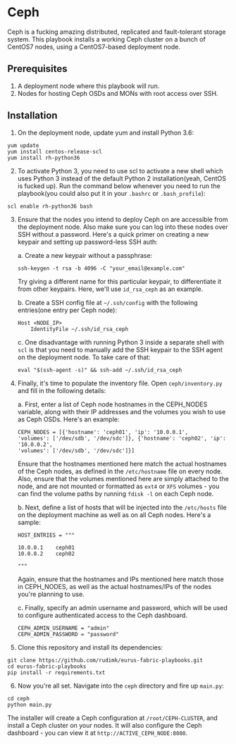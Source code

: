# Ceph
Ceph is a fucking amazing distributed, replicated and fault-tolerant storage system. 
This playbook installs a working Ceph cluster on a bunch of CentOS7 nodes, using a CentOS7-based deployment node.

## Prerequisites

1. A deployment node where this playbook will run. 
2. Nodes for hosting Ceph OSDs and MONs with root access over SSH. 

## Installation

1. On the deployment node, update yum and install Python 3.6:
```
yum update
yum install centos-release-scl
yum install rh-python36
```

2. To activate Python 3, you need to use scl to activate a new shell which uses Python 3 instead of the default Python 2 installation(yeah, CentOS is fucked up). Run the command below whenever you need to run the playbook(you could also put it in your `.bashrc` or `.bash_profile`):
```
scl enable rh-python36 bash
```

3. Ensure that the nodes you intend to deploy Ceph on are accessible from the deployment node. Also make sure you can log into these nodes over SSH without a password. Here's a quick primer on creating a new keypair and setting up password-less SSH auth:
    
    a. Create a new keypair without a passphrase:
    ```
    ssh-keygen -t rsa -b 4096 -C "your_email@example.com"
    ```
    Try giving a different name for this particular keypair, to differentiate it from other keypairs. Here, we'll use `id_rsa_ceph` as an example.

    b. Create a SSH config file at `~/.ssh/config` with the following entries(one entry per Ceph node):
    ```
    Host <NODE_IP>
    	IdentityFile ~/.ssh/id_rsa_ceph
    ```
    c. One disadvantage with running Python 3 inside a separate shell with `scl` is that you need to manually add the SSH keypair to the SSH agent on the deployment node. To take care of that:
    ```
    eval "$(ssh-agent -s)" && ssh-add ~/.ssh/id_rsa_ceph
    ```

4. Finally, it's time to populate the inventory file. Open `ceph/inventory.py` and fill in the following details:

    a. First, enter a list of Ceph node hostnames in the CEPH_NODES variable, along with their IP addresses and the volumes you wish to use as Ceph OSDs. Here's an example:
    ```
    CEPH_NODES = [{'hostname': 'ceph01', 'ip': '10.0.0.1', 
	'volumes': ['/dev/sdb', '/dev/sdc']}, {'hostname': 'ceph02', 'ip': '10.0.0.2', 
	'volumes': ['/dev/sdb', '/dev/sdc']}]
    ``` 
    Ensure that the hostnames mentioned here match the actual hostnames of the Ceph nodes, as defined in the `/etc/hostname` file on every node. Also, ensure that the volumes mentioned here are simply attached to the node, and are not mounted or formatted as `ext4` or `XFS` volumes - you can find the volume paths by running `fdisk -l` on each Ceph node.

    b. Next, define a list of hosts that will be injected into the `/etc/hosts` file on the deployment machine as well as on all Ceph nodes. Here's a sample:
    ```
    HOST_ENTRIES = """

    10.0.0.1	ceph01
    10.0.0.2	ceph02

    """
    ```
    Again, ensure that the hostnames and IPs mentioned here match those in CEPH_NODES, as well as the actual hostnames/IPs of the nodes you're planning to use.

    c. Finally, specify an admin username and password, which will be used to configure authenticated access to the Ceph dashboard.
    ```
    CEPH_ADMIN_USERNAME = "admin"
    CEPH_ADMIN_PASSWORD = "password"
    ```

5. Clone this repository and install its dependencies:
```
git clone https://github.com/rudimk/eurus-fabric-playbooks.git
cd eurus-fabric-playbooks
pip install -r requirements.txt
```

6. Now you're all set. Navigate into the `ceph` directory and fire up `main.py`:
```
cd ceph
python main.py
```

The installer will create a Ceph configuration at `/root/CEPH-CLUSTER`, and install a Ceph cluster on your nodes. It will also configure the Ceph dashboard - you can view it at `http://ACTIVE_CEPH_NODE:8080`.

